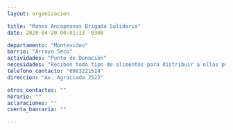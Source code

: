 ```yaml
---
layout: organizacion

title: "Manos Ancapeanas Brigada Solidaria"
date: 2020-04-20 00:01:13 -0300

departamento: "Montevideo"
barrio: "Arroyo Seco"
actividades: "Punto de Donación"
necesidades: "Reciben todo tipo de alimentos para distribuir a ollas populares"
telefono_contacto: "0983221514"
direccion: "Av. Agraciada 2522"

otros_contactos: ""
horario: ""
aclaraciones: ""
cuenta_bancaria: ""

---
```

